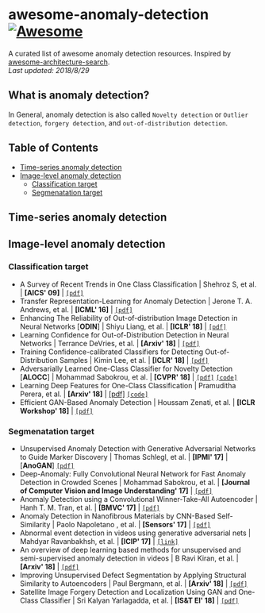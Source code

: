 # awesome-anomaly-detection[![Awesome](https://awesome.re/badge.svg)](https://awesome.re)
A curated list of awesome anomaly detection resources. Inspired by [awesome-architecture-search](https://github.com/sdukshis/awesome-ml).  
*Last updated: 2018/8/29*

## What is anomaly detection?
In General, anomaly detection is also called `Novelty detection` or `Outlier detection`, `forgery detection`, and `out-of-distribution detection`.

## Table of Contents
- [Time-series anomaly detection](#time-series-anomaly-detection)
- [Image-level anomaly detection](#image-level-anomaly-detection)
  - [Classification target](#classification-target)
  - [Segmenatation target](#segmenatation-target)

## Time-series anomaly detection

## Image-level anomaly detection

### Classification target
- A Survey of Recent Trends in One Class Classification | Shehroz S, et al. | **[AICS' 09]** |  [`[pdf]`](https://aran.library.nuigalway.ie/xmlui/bitstream/handle/10379/1472/camera_ready_occ_lnai.pdf?sequence=1)
- Transfer Representation-Learning for Anomaly Detection | Jerone T. A. Andrews, et al. | **[ICML' 16]** | [`[pdf]`](https://pdfs.semanticscholar.org/c533/52a4239568cc915ad968aff51c49924a3072.pdf)
- Enhancing The Reliability of Out-of-distribution Image Detection in Neural Networks [**ODIN**] | Shiyu Liang, et al. | **[ICLR' 18]** | [`[pdf]`](https://arxiv.org/pdf/1706.02690.pdf)
- Learning Confidence for Out-of-Distribution Detection in Neural Networks | Terrance DeVries, et al. | **[Arxiv' 18]** |  [`[pdf]`](https://arxiv.org/pdf/1802.04865.pdf)
- Training Confidence-calibrated Classifiers for Detecting Out-of-Distribution Samples | Kimin Lee, et al. | **[ICLR' 18]** |  [`[pdf]`](https://arxiv.org/pdf/1711.09325.pdf)
- Adversarially Learned One-Class Classifier for Novelty Detection [**ALOCC**] | Mohammad Sabokrou, et al. | **[CVPR' 18]** |  [`[pdf]`](https://arxiv.org/pdf/1802.09088.pdf) [`[code]`](https://github.com/khalooei/ALOCC-CVPR2018)
- Learning Deep Features for One-Class Classification | Pramuditha Perera, et al. | **[Arxiv' 18]** |   [[pdf]](https://arxiv.org/pdf/1801.05365.pdf) [`[code]`](https://github.com/PramuPerera/DeepOneClass)
- Efficient GAN-Based Anomaly Detection | Houssam Zenati, et al. | **[ICLR Workshop' 18]** |  [`[pdf]`](https://arxiv.org/pdf/1802.06222.pdf)

### Segmenatation target
- Unsupervised Anomaly Detection with Generative Adversarial Networks to Guide Marker Discovery | Thomas Schlegl, et al. | **[IPMI' 17]** | [**AnoGAN**] [`[pdf]`](https://arxiv.org/pdf/1703.05921.pdf) 
- Deep-Anomaly: Fully Convolutional Neural Network for Fast Anomaly Detection in Crowded Scenes | Mohammad Sabokrou, et al. | **[Journal of Computer Vision and Image Understanding' 17]** | [`[pdf]`](https://arxiv.org/pdf/1609.00866.pdf)
- Anomaly Detection using a Convolutional Winner-Take-All Autoencoder | Hanh T. M. Tran, et al. | **[BMVC' 17]** |  [`[pdf]`](http://eprints.whiterose.ac.uk/121891/1/BMVC2017.pdf)
- Anomaly Detection in Nanofibrous Materials by CNN-Based Self-Similarity | Paolo Napoletano , et al. | **[Sensors' 17]** | [`[pdf]`](http://www.mdpi.com/1424-8220/18/1/209/pdf)
- Abnormal event detection in videos using generative adversarial nets | Mahdyar Ravanbakhsh, et al. |  **[ICIP' 17]** | [`[link]`](https://ieeexplore.ieee.org/document/8296547/)
- An overview of deep learning based methods for unsupervised and semi-supervised anomaly detection in videos |  B Ravi Kiran, et al. | **[Arxiv' 18]** |  [`[pdf]`](https://arxiv.org/pdf/1801.03149.pdf)
- Improving Unsupervised Defect Segmentation by Applying Structural Similarity to Autoencoders | Paul Bergmann, et al. | **[Arxiv' 18]** | [`[pdf]`](https://arxiv.org/pdf/1807.02011.pdf)
 - Satellite Image Forgery Detection and Localization Using GAN and One-Class Classifier | Sri Kalyan Yarlagadda, et al. | **[IS&T EI' 18]** | [`[pdf]`](https://arxiv.org/pdf/1802.04881.pdf)

